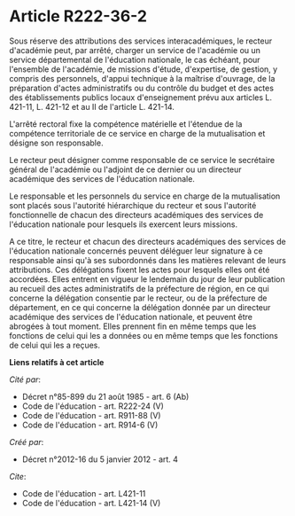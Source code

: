 # Article R222-36-2

Sous réserve des attributions des services interacadémiques, le recteur d'académie peut, par arrêté, charger un service de
l'académie ou un service départemental de l'éducation nationale, le cas échéant, pour l'ensemble de l'académie, de missions
d'étude, d'expertise, de gestion, y compris des personnels, d'appui technique à la maîtrise d'ouvrage, de la préparation
d'actes administratifs ou du contrôle du budget et des actes des établissements publics locaux d'enseignement prévu aux
articles L. 421-11, L. 421-12 et au II de l'article L. 421-14. 

L'arrêté rectoral fixe la compétence matérielle et l'étendue de la compétence territoriale de ce service en charge de la
mutualisation et désigne son responsable. 

Le recteur peut désigner comme responsable de ce service le secrétaire général de l'académie ou l'adjoint de ce dernier ou un
directeur académique des services de l'éducation nationale. 

Le responsable et les personnels du service en charge de la mutualisation sont placés sous l'autorité hiérarchique du recteur
et sous l'autorité fonctionnelle de chacun des directeurs académiques des services de l'éducation nationale pour lesquels ils
exercent leurs missions. 

A ce titre, le recteur et chacun des directeurs académiques des services de l'éducation nationale concernés peuvent déléguer
leur signature à ce responsable ainsi qu'à ses subordonnés dans les matières relevant de leurs attributions. Ces délégations
fixent les actes pour lesquels elles ont été accordées. Elles entrent en vigueur le lendemain du jour de leur publication au
recueil des actes administratifs de la préfecture de région, en ce qui concerne la délégation consentie par le recteur, ou de
la préfecture de département, en ce qui concerne la délégation donnée par un directeur académique des services de l'éducation
nationale, et peuvent être abrogées à tout moment. Elles prennent fin en même temps que les fonctions de celui qui les a
données ou en même temps que les fonctions de celui qui les a reçues.

**Liens relatifs à cet article**

_Cité par_:

  - Décret n°85-899 du 21 août 1985 - art. 6 (Ab)
  - Code de l'éducation - art. R222-24 (V)
  - Code de l'éducation - art. R911-88 (V)
  - Code de l'éducation - art. R914-6 (V)

_Créé par_:

  - Décret n°2012-16 du 5 janvier 2012 - art. 4

_Cite_:

  - Code de l'éducation - art. L421-11
  - Code de l'éducation - art. L421-14 (V)
